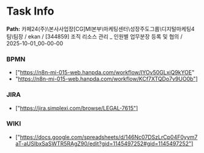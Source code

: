 # Task Info

**Path:** 카페24(주)\본사사업장\[CG]MI본부\마케팅센터\성장주도그룹\디지털마케팅4팀\팀장 / ekan / [344859] 조직 리소스 관리 _ 인원별 업무분장 등록 및 협의 / 2025-10-01_00-00-00

### BPMN
- ["https://n8n-mi-015-web.hanpda.com/workflow/IYOv50GLxiQ9kYOE"
- "https://n8n-mi-015-web.hanpda.com/workflow/KCf7XTQDo7v9UO0b"]

### JIRA
- ["https://jira.simplexi.com/browse/LEGAL-7615"]

### WIKI
- ["https://docs.google.com/spreadsheets/d/146Nc07DSzLrCp04F0yym7aT-aUSIbxSaSWTR5RAgZ90/edit?gid=1145497252#gid=1145497252"]

